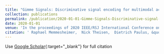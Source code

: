 ```yaml
---
title: "Gimme Signals: Discriminative signal encoding for multimodal activity recognition"
collection: publications
permalink: /publication/2020-01-01-Gimme-Signals-Discriminative-signal-encoding-for-multimodal-activity-recognition
date: 2020-01-01
venue: 'In the proceedings of 2020 IEEE/RSJ International Conference on Intelligent Robots and Systems (IROS)'
citation: ' Raphael Memmesheimer,  Nick Theisen,  Dietrich Paulus, &quot;Gimme Signals: Discriminative signal encoding for multimodal activity recognition.&quot; In the proceedings of 2020 IEEE/RSJ International Conference on Intelligent Robots and Systems (IROS), 2020.'
---
```

Use [Google Scholar](https://scholar.google.com/scholar?q=Gimme+Signals:+Discriminative+signal+encoding+for+multimodal+activity+recognition){:target="_blank"} for full citation